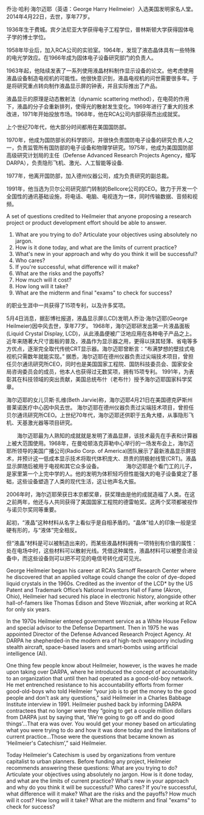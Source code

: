 
乔治·哈利·海尔迈耶（英语：George Harry Heilmeier）入选美国发明家名人堂。
2014年4月22日，去世，享年77岁。

1936年生于费城。宾夕法尼亚大学获得电子工程学位，普林斯顿大学获得固体电子学的博士学位。

1958年毕业后，加入RCA公司的实验室。1964年，发现了液态晶体具有一些特殊的电光学效应。在1966年成为固体电子设备研究部门的负责人。

1963年起，他陆续发表了一系列使用液晶材料制作显示设备的论文。他考虑使用液晶设备制造电视机的可能性。他很快意识到，液晶电视机的问世需要很多年。于是将研究重点转向制作液晶显示屏的钟表，并且实际推出了产品。

液晶显示的原理是动态散射法（dynamic scattering method），在电荷的作用下，液晶的分子会重新排列，使得光的散射发生变化。1969年进行了重大的技术改进，1971年开始投放市场。1968年，他在RCA公司内部获得杰出成就奖。

上个世纪70年代，他大部分时间都用在美国国防部。

1970年，他成为国防部长的科学顾问，并很快负责国防电子设备的研究负责人之一，负责监管所有国防部的电子设备和物理学研究。1975年，他成为美国国防部高级研究计划局的主任（Defense Advanced Research Projects Agency，缩写DARPA），负责隐形飞机、激光、人工智能等设备.

1977年，他离开国防部，加入德州仪器公司，成为负责研究的副总裁。

1991年，他当选为贝尔公司研究部门转制的Bellcore公司的CEO。致力于开发一个全国性的通讯基础设施，将电话、电脑、电视连为一体，同时传输数据、音频和视频。

A set of questions credited to Heilmeier that anyone proposing a research project or product development effort should be able to answer.

 1. What are you trying to do? Articulate your objectives using
    absolutely no jargon.
 2. How is it done today, and what are the limits of current practice?
 3. What's new in your approach and why do you think it will be
    successful?
 4. Who cares?
 5. If you're successful, what difference will it make?
 6. What are the risks and the payoffs?
 7. How much will it cost?
 8. How long will it take?
 9. What are the midterm and final "exams" to check for success?

的职业生涯中一共获得了15项专利，以及许多奖项。

5月4日消息，据彭博社报道，液晶显示屏(LCD)发明人乔治·海尔迈耶(George Heilmeier)因中风去世，享年77岁。
1968年，海尔迈耶研发出第一片液晶面板 (Liquid Crystal Display, LCD)，从此液晶便被广泛地应用在各种电子产品之上。近年来随著大尺寸面板的普及，液晶作为显示器之用，更得以挟其轻薄、省电等多方优点，逐渐完全取代传统CRT显示器。海尔迈耶曾断言：“布满梦想的壁挂式电视机只需数年就能实现。”
据悉，海尔迈耶在德州仪器负责过尖端技术项目，曾担任贝尔通讯研究所CEO，同时也是美国国家工程院、国防科技委员会、国家安全局咨询委员会的成员，他本人也获得过无数奖项，拥有15项专利。
1991年，为表彰其在科技领域的突出贡献，美国总统布什（老布什）授予海尔迈耶国家科学奖章。

海尔迈耶的女儿贝斯·扎维(Beth Jarvie)称，海尔迈耶4月21日在美国德克萨斯州普莱诺医疗中心因中风去世。   海尔迈耶在德州仪器负责过尖端技术项目，曾担任贝尔通讯研究所CEO。上世纪70年代，海尔迈耶还供职于五角大楼，从事隐形飞机、天基激光器等项目研究。

　　海尔迈耶最为人熟知的成就就是发明了液晶显屏，该技术最先在手表和计算器上被大范围使用。1968年，在曼哈顿洛克菲勒中心举行的一场发布会上，海尔迈耶所领导的美国广播公司(Radio Corp. of America)团队展示了最新液晶显示屏技术，并预计这一低成本显示技术将取代体积庞大、昂贵的阴极射线管(CRT)。液晶显示屏随后被用于电视和其它众多设备。
　　
　　海尔迈耶是个看门工的儿子，是家里第一个上完中学的人。他的发明为体积轻巧但性能强大的电子设备奠定了基础，这些设备塑造了人类的现代生活，这让他声名大振。

2006年时，海尔迈耶荣获日本京都奖章，获奖理由是他的成就造福了人类。在这之前两年，他还与人共同获得了美国国家工程院的德雷帕奖。这两个奖项都被视作与诺贝尔奖同等重要。

起初，“液晶”这种材料从名字上看似乎是自相矛盾的。“晶体”给人的印象一般是坚硬有形的，与“液体”完全相反。

但“液晶”材料是可以被制造出来的，而某些液晶材料拥有一项特别有价值的属性：处在电场中时，这些材料可以散射光线。凭借这种属性，液晶材料可以被整合进设备中，而这些设备则可以把不可见的电信号转化成可见光。

George Heilmeier began his career at RCA’s Sarnoff Research Center where he discovered that an applied voltage could change the color of dye-doped liquid crystals in the 1960s. Credited as the inventor of the LCD* by the US Patent and Trademark Office’s National Inventors Hall of Fame (Akron, Ohio), Heilmeier had secured his place in electronic history, alongside other hall-of-famers like Thomas Edison and Steve Wozniak, after working at RCA for only six years. 

In the 1970s Heilmeier entered government service as a White House Fellow and special advisor to the Defense Department. Then in 1975 he was appointed Director of the Defense Advanced Research Project Agency. At DARPA he shepherded-in the modern era of high-tech weaponry including stealth aircraft, space-based lasers and smart-bombs using artificial intelligence (AI).

One thing few people know about Heilmeier, however, is the waves he made upon taking over DARPA, where he introduced the concept of accountability to an organization that until then had operated as a good-old-boy network. He met entrenched resistance to his accountability efforts from former good-old-boys who told Heilmeier “your job is to get the money to the good people and don't ask any questions," said Heilmeier in a Charles Babbage Institute interview in 1991. Heilmeier pushed back by informing DARPA contractees that no longer were they “going to get a couple million dollars from DARPA just by saying that, ‘We're going to go off and do good things’...That era was over. You would get your money based on articulating what you were trying to do and how it was done today and the limitations of current practice...Those were the questions that became known as ‘Heilmeier's Catechism’,” said Heilmeier.

Today Heilmeier's Catechism is used by organizations from venture capitalist to urban planners. Before funding any project, Heilmeier recommends answering these questions:
What are you trying to do? Articulate your objectives using absolutely no jargon.
How is it done today, and what are the limits of current practice?
What's new in your approach and why do you think it will be successful?
Who cares?
If you're successful, what difference will it make?
What are the risks and the payoffs?
How much will it cost?
How long will it take?
What are the midterm and final "exams" to check for success?
